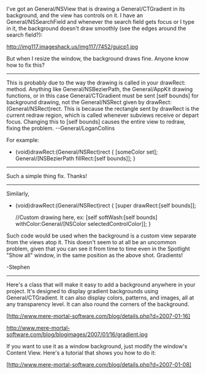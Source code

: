 I've got an General/NSView that is drawing a General/CTGradient in its background, and the view has controls on it. I have an General/NSSearchField and whenever the search field gets focus or I type in it, the background doesn't draw smoothly (see the edges around the search field?):

http://img117.imageshack.us/img117/7452/guicp1.jpg

But when I resize the window, the background draws fine. Anyone know how to fix this?

----

This is probably due to the way the drawing is called in your drawRect: method. Anything like General/NSBezierPath, the General/AppKit drawing functions, or in this case General/CTGradient must be sent [self bounds] for background drawing, not the General/NSRect given by drawRect:(General/NSRect)rect. This is because the rectangle sent by drawRect is the current redraw region, which is called whenever subviews receive or depart focus. Changing this to [self bounds] causes the entire view to redraw, fixing the problem. --General/LoganCollins

For example:

    
- (void)drawRect:(General/NSRect)rect {
     [someColor set];
     General/[NSBezierPath fillRect:[self bounds]];
}


----

Such a simple thing fix. Thanks!

----
Similarly,

    
- (void)drawRect:(General/NSRect)rect {
     [super drawRect:[self bounds]];

     //Custom drawing here, ex:
     [self softWash:[self bounds] withColor:General/[NSColor selectedControlColor]];
}


Such code would be used when the background is a custom view separate from the views atop it.  This doesn't seem to at all be an uncommon problem, given that you can see it from time to time even in the Spotlight "Show all" window, in the same position as the above shot.  Gradients!

-Stephen

----

Here's a class that will make it easy to add a background anywhere in your project. It's designed to display gradient backgrounds using General/CTGradient. It can also display colors, patterns, and images, all at any transparency level. It can also round the corners of the background.

[http://www.mere-mortal-software.com/blog/details.php?d=2007-01-16]

http://www.mere-mortal-software.com/blog/blogimages/2007/01/16/gradient.jpg

If you want to use it as a window background, just modify the window's Content View. Here's a tutorial that shows you how to do it:

[http://www.mere-mortal-software.com/blog/details.php?d=2007-01-08]